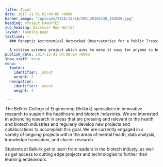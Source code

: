 ```yaml
---
title: About
date: 2017-11-01 03:00:00 +0000
banner_image: "/uploads/2018/12/16/IMG_20160430_140820.jpg"
heading: Project PANOPTES
sub_heading: Discover New Worlds
layout: landing-page
textline: |-
  ### Panoptic Astronomical Networked Observatories for a Public Transiting Exoplanets Survey

  A citizen science project which aims to make it easy for anyone to build a low cost, robotic telescope which can be used to detect transiting exoplanets.
publish_date: 2017-12-01 04:00:00 +0000
show_staff: true
menu:
  footer:
    identifier: _about
    weight: 2
  navigation:
    identifier: _about
    weight: 4

---
```

The Belkirk College of Engineering (Belkirk) specializes in innovative research to support the healthcare and biotech industries. We are interested in advancing research in areas that are pressing and relevant to the health and biotech industries and regularly develop new projects and collaborations to accomplish this goal. We are currently engaged in a variety of ongoing projects within the areas of mental health, data analysis, knowledge translation, and cluster research.

Students at Belkirk get to learn from leaders in the biotech industy, as well as get access to cutting edge projects and technologies to further their learning endeavours.